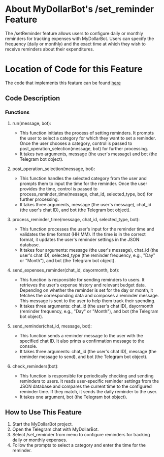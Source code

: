 # About MyDollarBot's /set_reminder Feature
The /setReminder feature allows users to configure daily or monthly reminders for tracking expenses with MyDollarBot. Users can specify the frequency (daily or monthly) and the exact time at which they wish to receive reminders about their expenditures.

# Location of Code for this Feature
The code that implements this feature can be found [here](https://github.com/rrajpuro/DollarBot/blob/main/code/reminder.py)

## Code Description
### Functions

1. run(message, bot):
   - This function initiates the process of setting reminders. It prompts the user to select a category for which they want to set a reminder. Once the user chooses a category, control is passed to post_operation_selection(message, bot) for further processing.
   - It takes two arguments, message (the user's message) and bot (the Telegram bot object).

2. post_operation_selection(message, bot):
   - This function handles the selected category from the user and prompts them to input the time for the reminder. Once the user provides the time, control is passed to process_reminder_time(message, chat_id, selected_type, bot) for further processing.
   - It takes three arguments, message (the user's message), chat_id (the user's chat ID), and bot (the Telegram bot object).

3. process_reminder_time(message, chat_id, selected_type, bot):
   - This function processes the user's input for the reminder time and validates the time format (HH:MM). If the time is in the correct format, it updates the user's reminder settings in the JSON database.
   - It takes four arguments: message (the user's message), chat_id (the user's chat ID), selected_type (the reminder frequency, e.g., "Day" or "Month"), and bot (the Telegram bot object).

4. send_expenses_reminder(chat_id, dayormonth, bot):
   - This function is responsible for sending reminders to users. It retrieves the user's expense history and relevant budget data. Depending on whether the reminder is set for the day or month, it fetches the corresponding data and composes a reminder message. This message is sent to the user to help them track their spending.
   - It takes three arguments: chat_id (the user's chat ID), dayormonth (reminder frequency, e.g., "Day" or "Month"), and bot (the Telegram bot object).

5. send_reminder(chat_id, message, bot):
   - This function sends a reminder message to the user with the specified chat ID. It also prints a confirmation message to the console.
   - It takes three arguments: chat_id (the user's chat ID), message (the reminder message to send), and bot (the Telegram bot object).

6. check_reminders(bot):
   - This function is responsible for periodically checking and sending reminders to users. It reads user-specific reminder settings from the JSON database and compares the current time to the configured reminder time. If they match, it sends the daily reminder to the user.
   - It takes one argument, bot (the Telegram bot object).

## How to Use This Feature
1. Start the MyDollarBot project.
2. Open the Telegram chat with MyDollarBot.
3. Select /set_reminder from menu to configure reminders for tracking daily or monthly expenses.
4. Follow the prompts to select a category and enter the time for the reminder.




